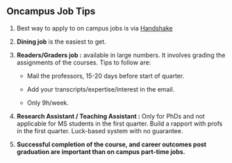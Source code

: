 ## Oncampus Job Tips

1. Best way to apply to on campus jobs is via [Handshake](https://ucr.joinhandshake.com/)

2. **Dining job** is the easiest to get. 

3. **Readers/Graders job :** available in large numbers. It involves grading the assignments of the courses. Tips to follow are:

   * Mail the professors, 15-20 days before start of quarter.

   * Add your transcripts/expertise/interest in the email.

   * Only 9h/week.

4. **Research Assistant / Teaching Assistant :** Only for PhDs and not applicable for MS students in the first quarter. Build a rapport with profs in the first quarter. Luck-based system 
   with no guarantee.

5. **Successful completion of the course, and career outcomes post graduation are important than on campus part-time jobs.**
